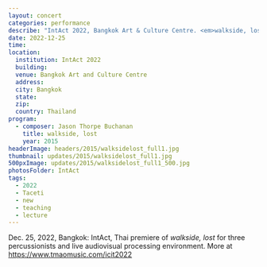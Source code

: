 ```yaml
---
layout: concert
categories: performance
describe: "IntAct 2022, Bangkok Art & Culture Centre. <em>walkside, lost</em> Thai premiere"
date: 2022-12-25
time:
location:
  institution: IntAct 2022
  building:
  venue: Bangkok Art and Culture Centre
  address:
  city: Bangkok
  state:
  zip:
  country: Thailand
program:
  - composer: Jason Thorpe Buchanan
    title: walkside, lost
    year: 2015
headerImage: headers/2015/walksidelost_full1.jpg
thumbnail: updates/2015/walksidelost_full1.jpg
500pxImage: updates/2015/walksidelost_full1_500.jpg
photosFolder: IntAct
tags:
  - 2022
  - Taceti
  - new
  - teaching
  - lecture
---
```


Dec. 25, 2022, Bangkok: IntAct, Thai premiere of <em>walkside, lost</em> for three percussionists and live audiovisual processing environment. More at https://www.tmaomusic.com/icit2022
